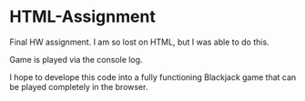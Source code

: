 HTML-Assignment
===============

Final HW assignment. I am so lost on HTML, but I was able to do this.

Game is played via the console log.

I hope to develope this code into a fully functioning Blackjack game that can be played completely in the browser.
